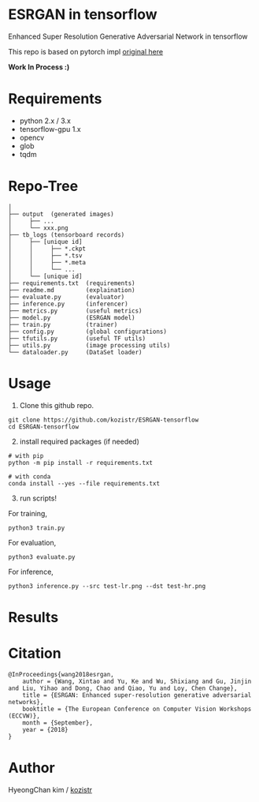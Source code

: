 # ESRGAN in tensorflow
Enhanced Super Resolution Generative Adversarial Network in tensorflow

This repo is based on pytorch impl [original here](https://github.com/xinntao/ESRGAN)

**Work In Process :)**

# Requirements

* python 2.x / 3.x
* tensorflow-gpu 1.x
* opencv
* glob
* tqdm

# Repo-Tree

```
│
├── output  (generated images)
│     ├── ...
│     └── xxx.png
├── tb_logs (tensorboard records)
│     ├── [unique id]
│     │     ├── *.ckpt
│     │     ├── *.tsv
│     │     ├── *.meta
│     │     └── ...
│     └── [unique id]
├── requirements.txt  (requirements)
├── readme.md         (explaination)
├── evaluate.py       (evaluator)
├── inference.py      (inferencer)
├── metrics.py        (useful metrics)
├── model.py          (ESRGAN model)
├── train.py          (trainer)
├── config.py         (global configurations)
├── tfutils.py        (useful TF utils)
├── utils.py          (image processing utils)
└── dataloader.py     (DataSet loader)
```

# Usage

1. Clone this github repo.
```
git clone https://github.com/kozistr/ESRGAN-tensorflow
cd ESRGAN-tensorflow
```

2. install required packages (if needed)
```
# with pip
python -m pip install -r requirements.txt

# with conda
conda install --yes --file requirements.txt
```

3. run scripts!

For training,

```python3 train.py```

For evaluation,

```python3 evaluate.py```

For inference,

```python3 inference.py --src test-lr.png --dst test-hr.png```

# Results

# Citation

```
@InProceedings{wang2018esrgan,
    author = {Wang, Xintao and Yu, Ke and Wu, Shixiang and Gu, Jinjin and Liu, Yihao and Dong, Chao and Qiao, Yu and Loy, Chen Change},
    title = {ESRGAN: Enhanced super-resolution generative adversarial networks},
    booktitle = {The European Conference on Computer Vision Workshops (ECCVW)},
    month = {September},
    year = {2018}
}
```

# Author
HyeongChan kim / [kozistr](http://kozistr.tech)
